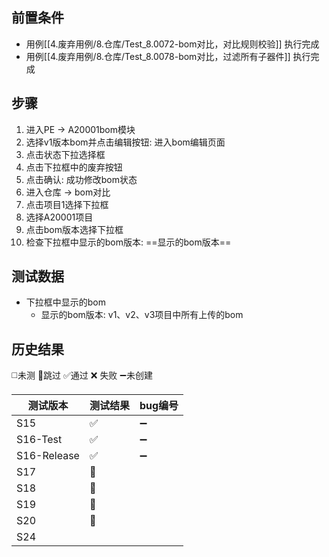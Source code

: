 
## 前置条件

- 用例[[4.废弃用例/8.仓库/Test_8.0072-bom对比，对比规则校验]] 执行完成
- 用例[[4.废弃用例/8.仓库/Test_8.0078-bom对比，过滤所有子器件]] 执行完成

## 步骤

1. 进入PE -> A20001bom模块
2. 选择v1版本bom并点击编辑按钮: 进入bom编辑页面
3. 点击状态下拉选择框
4. 点击下拉框中的废弃按钮
5. 点击确认: 成功修改bom状态
6. 进入仓库 -> bom对比
7. 点击项目1选择下拉框
8. 选择A20001项目
9. 点击bom版本选择下拉框
10. 检查下拉框中显示的bom版本: ==显示的bom版本== 

## 测试数据

- 下拉框中显示的bom
	- 显示的bom版本: v1、v2、v3项目中所有上传的bom

## 历史结果
 ◻️未测    🚫跳过     ✅通过    ❌ 失败     ➖未创建
 
| 测试版本        | 测试结果 | bug编号 |
| ----------- | ---- | ----- |
| S15         | ✅    | ➖     |
| S16-Test    | ✅    | ➖     |
| S16-Release | ✅    | ➖     |
| S17         | 🚫   |       |
| S18         | 🚫   |       |
| S19         | 🚫   |       |
| S20         | 🚫   |       |
| S24         |      |       |
